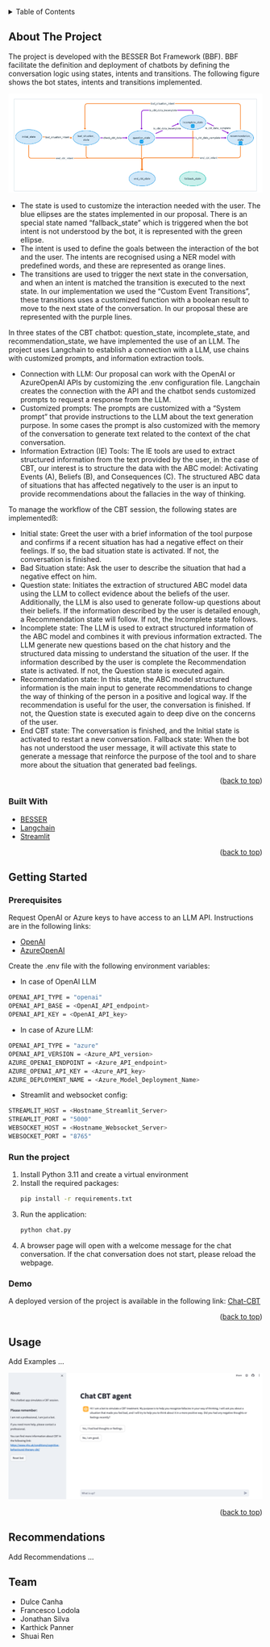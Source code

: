 <a name="readme-top"></a>


<!-- TABLE OF CONTENTS -->
<details>
  <summary>Table of Contents</summary>
  <ol>
    <li>
      <a href="#about-the-project">About The Project</a>
      <ul>
        <li><a href="#built-with">Built With</a></li>
      </ul>
    </li>
    <li>
      <a href="#getting-started">Getting Started</a>
      <ul>
        <li><a href="#prerequisites">Prerequisites</a></li>
        <li><a href="#running">Run the project</a></li>
        <li><a href="#demo">Demo</a></li>
      </ul>
    </li>
    <li><a href="#usage">Usage</a></li>
    <li><a href="#recommendations">Recommendations</a></li>
    <li><a href="#Team">Team</a></li>
  </ol>
</details>



<!-- ABOUT THE PROJECT -->
## About The Project

The project is developed with the BESSER Bot Framework (BBF). BBF facilitate the definition and deployment of chatbots by defining the conversation logic using states, intents and transitions. The following figure shows the bot states, intents and transitions implemented.


![bot start](img/bot_states.png)

* The state is used to customize the interaction needed with the user. The blue ellipses are the states implemented in our proposal. There is an special state named “fallback_state” which is triggered when the bot intent is not understood by the bot, it is represented with the green ellipse. 
* The intent is used to define the goals between the interaction of the bot and the user. The intents are recognised using a NER model with predefined words, and these are represented as orange lines. 
* The transitions are used to trigger the next state in the conversation, and when an intent is matched the transition is executed to the next state. In our implementation we used the “Custom Event Transitions”, these transitions uses a customized function with a boolean result to move to the next state of the conversation. In our proposal these are represented with the purple lines. 

In three states of the CBT chatbot: question_state, incomplete_state, and recommendation_state, we have implemented the use of an LLM. The project uses Langchain to establish a connection with a LLM, use chains with customized prompts, and information extraction tools. 

* Connection with LLM: Our proposal can work with the OpenAI or AzureOpenAI APIs by customizing the .env configuration file. Langchain creates the connection with the API and the chatbot sends customized prompts to request a response from the LLM.
* Customized prompts: The prompts are customized with a “System prompt” that provide instructions to the LLM about the text generation purpose. In some cases the prompt is also customized with the memory of the conversation to generate text related to the context of the chat conversation.
* Information Extraction (IE) Tools: The IE tools are used to extract structured information from the text provided by the user, in the case of CBT, our interest is to structure the data with the ABC model:  Activating Events (A), Beliefs (B), and Consequences (C). The structured ABC data of situations that has affected negatively to the user is an input to provide recommendations about the fallacies in the way of thinking.


To manage the workflow of the CBT session, the following states are implementedß:
* Initial state: Greet the user with a brief information of the tool purpose and confirms if a recent situation has had a negative effect on their feelings. If so, the bad situation state is activated. If not, the conversation is finished.
* Bad Situation state: Ask the user to describe the situation that had a negative effect on him.
* Question state: Initiates the extraction of structured ABC model data using the LLM to collect evidence about the beliefs of the user. Additionally, the LLM is also used to generate follow-up questions about their beliefs.  If the information described by the user is detailed enough, a Recommendation state will follow. If not, the Incomplete state follows.
* Incomplete state: The LLM is used to extract structured information of the ABC model and combines it with previous information extracted. The LLM generate new questions based on the chat history and the structured data missing to understand the situation of the user. If the information described by the user is complete the Recommendation state is activated. If not, the Question state is executed again. 
* Recommendation state: In this state, the ABC model structured information is the main input to generate recommendations to change the way of thinking of the person in a positive and logical way. If the recommendation is useful for the user, the conversation is finished. If not, the Question state is executed again to deep dive on the concerns of the user.
* End CBT state: The conversation is finished, and the Initial state is activated to restart a new conversation. 
Fallback state: When the bot has not understood the user message, it will activate this state to generate a message that reinforce the purpose of the tool and to share more about the situation that generated bad feelings.


<p align="right">(<a href="#readme-top">back to top</a>)</p>



### Built With

* [BESSER](https://besserbot-framework.readthedocs.io/en/latest/your_first_bot.html)
* [Langchain](https://api.python.langchain.com/en/latest/langchain_api_reference.html)
* [Streamlit](https://share.streamlit.io/deploy)

<p align="right">(<a href="#readme-top">back to top</a>)</p>



<!-- GETTING STARTED -->
## Getting Started

### Prerequisites

Request OpenAI or Azure keys to have access to an LLM API. Instructions are in the following links:

* [OpenAI](https://platform.openai.com/docs/quickstart)
* [AzureOpenAI](https://learn.microsoft.com/en-gb/azure/ai-services/openai/quickstart?tabs=command-line%2Cpython&pivots=programming-language-python)

Create the .env file with the following environment variables:

* In case of OpenAI LLM
```sh
OPENAI_API_TYPE = "openai"
OPENAI_API_BASE = <OpenAI_API_endpoint>
OPENAI_API_KEY = <OpenAI_API_key>
```

* In case of Azure LLM:
```sh
OPENAI_API_TYPE = "azure"
OPENAI_API_VERSION = <Azure_API_version>
AZURE_OPENAI_ENDPOINT = <Azure_API_endpoint>
AZURE_OPENAI_API_KEY = <Azure_API_key>
AZURE_DEPLOYMENT_NAME = <Azure_Model_Deployment_Name>
```

* Streamlit and websocket config:
```sh
STREAMLIT_HOST = <Hostname_Streamlit_Server>
STREAMLIT_PORT = "5000"
WEBSOCKET_HOST = <Hostname_Websocket_Server>
WEBSOCKET_PORT = "8765"
```



### Run the project

1. Install Python 3.11 and create a virtual environment
2. Install the required packages:
   ```sh
   pip install -r requirements.txt
   ```
3. Run the application:
   ```sh
   python chat.py
   ```
4. A browser page will open with a welcome message for the chat conversation. If the chat conversation does not start, please reload the webpage. 
   
### Demo

A deployed version of the project is available in the following link: [Chat-CBT](https://chat-cbt.streamlit.app/)

<p align="right">(<a href="#readme-top">back to top</a>)</p>

<!-- USAGE EXAMPLES -->
## Usage

Add Examples ...


![bot start](img/bot_welcome.png)

<p align="right">(<a href="#readme-top">back to top</a>)</p>



<!-- RECOMMENDATIONS -->
## Recommendations

Add Recommendations ...

<!-- TEAM -->
## Team
* Dulce Canha
* Francesco Lodola
* Jonathan Silva
* Karthick Panner
* Shuai Ren